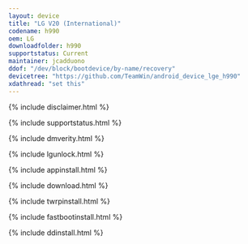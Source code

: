 ```yaml
---
layout: device
title: "LG V20 (International)"
codename: h990
oem: LG
downloadfolder: h990
supportstatus: Current
maintainer: jcadduono
ddof: "/dev/block/bootdevice/by-name/recovery"
devicetree: "https://github.com/TeamWin/android_device_lge_h990"
xdathread: "set this"
---
```


{% include disclaimer.html %}

{% include supportstatus.html %}

{% include dmverity.html %}

{% include lgunlock.html %}

{% include appinstall.html %}

{% include download.html %}

{% include twrpinstall.html %}

{% include fastbootinstall.html %}

{% include ddinstall.html %}
